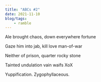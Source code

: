 ```yaml
---
title: "ABCs #2"
date: 2021-11-10
blog/tags:
    - ramble
---
```

Ale brought chaos, down everywhere fortune

Gaze him into jab, kill love man-of-war

Neither of prison, quarter rocky stone

Tainted undulation vain waifs XoX

Yuppification. Zygophyllaceous.
